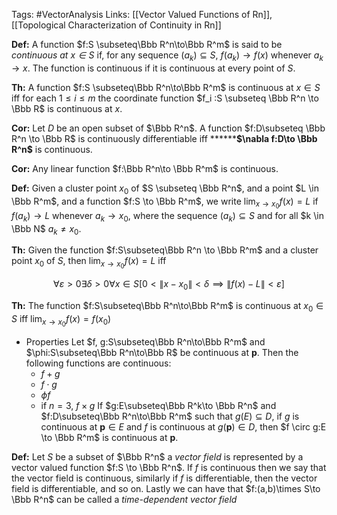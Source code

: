 Tags: #VectorAnalysis 
Links: [[Vector Valued Functions of Rn]], [[Topological Characterization of Continuity in Rn]]

**********Def:********** A function $f:S \subseteq\Bbb R^n\to\Bbb R^m$ is said to be _continuous at $x \in S$_ if, for any sequence $(a_k) \subseteq S$, $f(a_k) \to f(x)$ whenever $a_k \to x$. The function is continuous if it is continuous at every point of $S$.

********Th:******** A function $f:S \subseteq\Bbb R^n\to\Bbb R^m$ is continuous at $x\in S$ iff for each ${1 \le i \le m}$ the coordinate function $f_i :S \subseteq \Bbb R^n \to \Bbb R$ is continuous at $x$.

********Cor:******** Let $D$ be an open subset of $\Bbb R^n$. A function $f:D\subseteq \Bbb R^n \to \Bbb R$ is continuously differentiable iff ********$\nabla f:D\to \Bbb R^n$** is continuous.

**************Cor:************** Any linear function $f:\Bbb R^n\to \Bbb R^m$ is continuous.

**********Def:********** Given a cluster point $x_0$ of $S \subseteq \Bbb R^n$, and a point $L \in \Bbb R^m$, and a function $f:S \to \Bbb R^m$, we write $\lim_{{x \to x_0}}f(x) = L$ if $f(a_k) \to L$ whenever $a_k \to x_0$, where the sequence ${( a_k) \subseteq S}$ and for all $k \in \Bbb N$ $a_k \ne x_0$.

**************Th:************** Given the function $f:S\subseteq\Bbb R^n \to \Bbb R^m$ and a cluster point $x_0$ of $S$, then ${\lim_{{x\to x_0}}f(x) = L}$ iff

$$ \forall \varepsilon >0\exists \delta >0\forall x \in S[0<\|x-x_0\|<\delta\implies \|f( x) -L\| < \varepsilon] $$

********Th:******** The function $f:S\subseteq\Bbb R^n\to\Bbb R^m$ is continuous at $x_0 \in S$ iff $\lim_{{x\to x_0}}f(x) =f(x_0)$
- Properties
    Let $f, g:S\subseteq\Bbb R^n\to\Bbb R^m$ and $\phi:S\subseteq\Bbb R^n\to\Bbb R$ be continuous at $\mathbf p$. Then the following functions are continuous:
    - $f+g$
    - $f\cdot g$
    - $\phi f$
    - if $n = 3$, $f\times g$
    If $g:E\subseteq\Bbb R^k\to \Bbb R^n$ and $f:D\subseteq\Bbb R^n\to\Bbb R^m$ such that $g(E) \subseteq D$, if $g$ is continuous at $\mathbf p\in E$ and $f$ is continuous at $g(\mathbf p) \in D$, then $f \circ g:E \to \Bbb R^m$ is continuous at $\mathbf p$.

**Def:** Let $S$ be a subset of $\Bbb R^n$ a *vector field* is represented by a vector valued function $f:S \to \Bbb R^n$. If $f$ is continuous then we say that the vector field is continuous, similarly if $f$ is differentiable, then the vector field is differentiable, and so on. Lastly we can have that $f:(a,b)\times S\to \Bbb R^n$ can be called a *time-dependent vector field*